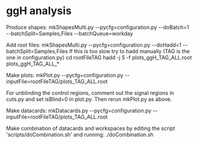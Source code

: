 ggH analysis
==============

Produce shapes:
    mkShapesMulti.py --pycfg=configuration.py --doBatch=1 --batchSplit=Samples,Files --batchQueue=workday 

Add root files:
    mkShapesMulti.py --pycfg=configuration.py --doHadd=1 --batchSplit=Samples,Files
If this is too slow try to hadd manually (TAG is the one in configuration.py)
    cd rootFileTAG
    hadd -j 5 -f plots_ggH_TAG_ALL.root plots_ggH_TAG_ALL_* 

Make plots:
    mkPlot.py --pycfg=configuration.py --inputFile=rootFileTAG/plots_TAG_ALL.root

For unblinding the control regions, comment out the signal regions in cuts.py and set isBlind=0 in plot.py. Then rerun mkPlot.py as above. 

Make datacards:
    mkDatacards.py --pycfg=configuration.py --inputFile=rootFileTAG/plots_TAG_ALL.root

Make combination of datacards and workspaces by editing the script 'scripts/doCombination.sh' and running:
    ./doCombination.sh

